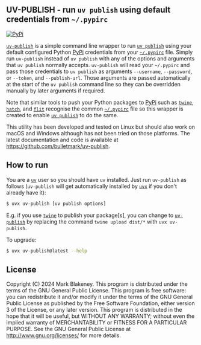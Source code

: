 ## UV-PUBLISH - run `uv publish` using default credentials from `~/.pypirc`
[![PyPi](https://img.shields.io/pypi/v/uv-publish)](https://pypi.org/project/uv-publish/)

[`uv-publish`][uv-publish] is a simple command line wrapper to run [`uv
publish`][uv_publish] using your default configured Python [PyPi][pypi]
credentials from your [`~/.pypirc`][pypirc] file. Simply run
`uv-publish` instead of `uv publish` with any of the options and
arguments that `uv publish` normally accepts. `uv-publish` will read
your `~/.pypirc` and pass those credentials to `uv publish` as arguments
`--username`, `--password`, or `--token`, and `--publish-url`. Those
arguments are passed automatically at the start of the `uv publish`
command line so they can be overridden manually by later arguments if
required. 

Note that similar tools to push your Python packages to [PyPi][pypi]
such as [`twine`][twine], [`hatch`][hatch], and [`flit`][flit] recognise
the common [`~/.pypirc`][pypirc] file so this wrapper is created to
enable [`uv publish`][uv_publish] to do the same.

This utility has been developed and tested on Linux but should also work
on macOS and Windows although has not been tried on those platforms. The
latest documentation and code is available at
https://github.com/bulletmark/uv-publish.

## How to run

You are a [`uv`][uv] user so you should have `uv` installed. Just run
`uv-publish` as follows (`uv-publish` will get automatically installed
by [`uvx`][uvx] if you don't already have it):

```sh
$ uvx uv-publish [uv publish options]
```

E.g. if you use [`twine`][twine] to publish your package[s], you can
change to [`uv-publish`][uv-publish] by replacing the command `twine
upload dist/*` with `uvx uv-publish`.

To upgrade:

```sh
$ uvx uv-publish@latest --help
```

## License

Copyright (C) 2024 Mark Blakeney. This program is distributed under the
terms of the GNU General Public License. This program is free software:
you can redistribute it and/or modify it under the terms of the GNU
General Public License as published by the Free Software Foundation,
either version 3 of the License, or any later version. This program is
distributed in the hope that it will be useful, but WITHOUT ANY
WARRANTY; without even the implied warranty of MERCHANTABILITY or
FITNESS FOR A PARTICULAR PURPOSE. See the GNU General Public License at
<http://www.gnu.org/licenses/> for more details.

[uv-publish]: https://github.com/bulletmark/uv-publish
[uv]: https://docs.astral.sh/uv/
[uvx]: https://docs.astral.sh/uv/guides/tools/
[uv_publish]: https://docs.astral.sh/uv/guides/publish/
[twine]: https://twine.readthedocs.io/
[hatch]: https://hatch.pypa.io/
[flit]: https://flit.readthedocs.io/
[pypirc]: https://packaging.python.org/en/latest/specifications/pypirc/
[pypi]: https://pypi.org/

<!-- vim: se ai syn=markdown: -->

